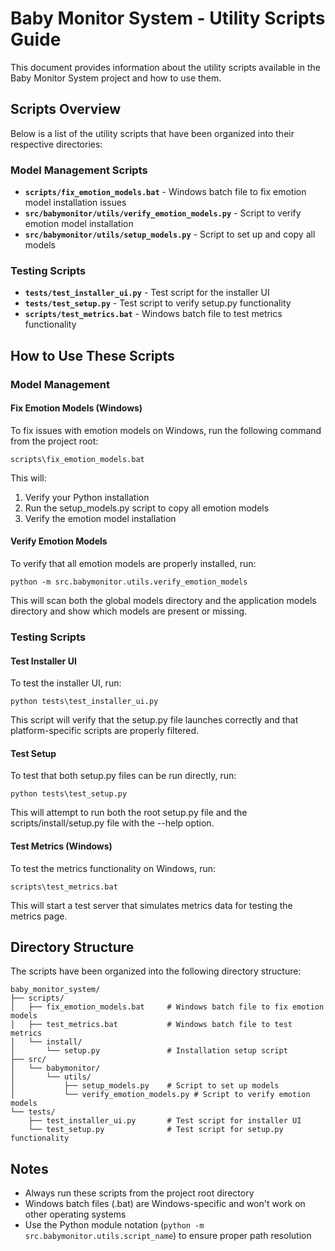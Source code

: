 # Baby Monitor System - Utility Scripts Guide

This document provides information about the utility scripts available in the Baby Monitor System project and how to use them.

## Scripts Overview

Below is a list of the utility scripts that have been organized into their respective directories:

### Model Management Scripts

- **`scripts/fix_emotion_models.bat`** - Windows batch file to fix emotion model installation issues
- **`src/babymonitor/utils/verify_emotion_models.py`** - Script to verify emotion model installation
- **`src/babymonitor/utils/setup_models.py`** - Script to set up and copy all models

### Testing Scripts

- **`tests/test_installer_ui.py`** - Test script for the installer UI
- **`tests/test_setup.py`** - Test script to verify setup.py functionality
- **`scripts/test_metrics.bat`** - Windows batch file to test metrics functionality

## How to Use These Scripts

### Model Management

#### Fix Emotion Models (Windows)

To fix issues with emotion models on Windows, run the following command from the project root:

```
scripts\fix_emotion_models.bat
```

This will:

1. Verify your Python installation
2. Run the setup_models.py script to copy all emotion models
3. Verify the emotion model installation

#### Verify Emotion Models

To verify that all emotion models are properly installed, run:

```
python -m src.babymonitor.utils.verify_emotion_models
```

This will scan both the global models directory and the application models directory and show which models are present or missing.

### Testing Scripts

#### Test Installer UI

To test the installer UI, run:

```
python tests\test_installer_ui.py
```

This script will verify that the setup.py file launches correctly and that platform-specific scripts are properly filtered.

#### Test Setup

To test that both setup.py files can be run directly, run:

```
python tests\test_setup.py
```

This will attempt to run both the root setup.py file and the scripts/install/setup.py file with the --help option.

#### Test Metrics (Windows)

To test the metrics functionality on Windows, run:

```
scripts\test_metrics.bat
```

This will start a test server that simulates metrics data for testing the metrics page.

## Directory Structure

The scripts have been organized into the following directory structure:

```
baby_monitor_system/
├── scripts/
│   ├── fix_emotion_models.bat     # Windows batch file to fix emotion models
│   ├── test_metrics.bat           # Windows batch file to test metrics
│   └── install/
│       └── setup.py               # Installation setup script
├── src/
│   └── babymonitor/
│       └── utils/
│           ├── setup_models.py    # Script to set up models
│           └── verify_emotion_models.py # Script to verify emotion models
└── tests/
    ├── test_installer_ui.py       # Test script for installer UI
    └── test_setup.py              # Test script for setup.py functionality
```

## Notes

- Always run these scripts from the project root directory
- Windows batch files (.bat) are Windows-specific and won't work on other operating systems
- Use the Python module notation (`python -m src.babymonitor.utils.script_name`) to ensure proper path resolution

